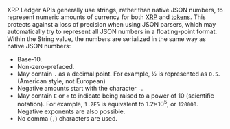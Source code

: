 XRP Ledger APIs generally use strings, rather than native JSON numbers, to represent numeric amounts of currency for both [XRP](xrp.html) and [tokens](tokens.html). This protects against a loss of precision when using JSON parsers, which may automatically try to represent all JSON numbers in a floating-point format. Within the String value, the numbers are serialized in the same way as native JSON numbers:

* Base-10.
* Non-zero-prefaced.
* May contain `.` as a decimal point. For example, ½ is represented as `0.5`. (American style, not European)
* Negative amounts start with the character `-`.
* May contain `E` or `e` to indicate being raised to a power of 10 (scientific notation). For example, `1.2E5` is equivalent to 1.2×10<sup>5</sup>, or `120000`. Negative exponents are also possible.
* No comma (`,`) characters are used.

